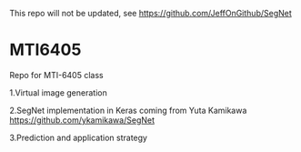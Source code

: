 This repo will not be updated, see https://github.com/JeffOnGithub/SegNet

# MTI6405
Repo for MTI-6405 class

1.Virtual image generation

2.SegNet implementation in Keras coming from Yuta Kamikawa
https://github.com/ykamikawa/SegNet

3.Prediction and application strategy
